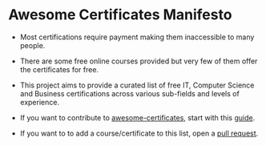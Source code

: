 # Awesome Certificates Manifesto

- Most certifications require payment making them inaccessible to many people. 

- There are some free online courses provided but very few of them offer the certificates for free.

- This project aims to provide a curated list of free IT, Computer Science and Business certifications across various sub-fields and levels of experience. 

- If you want to contribute to [awesome-certificates](awesome-certificates.md), start with this [guide](contributing.md).

- If you want to to add a course/certificate to this list, open a [pull request](pull_request_template.md).  
